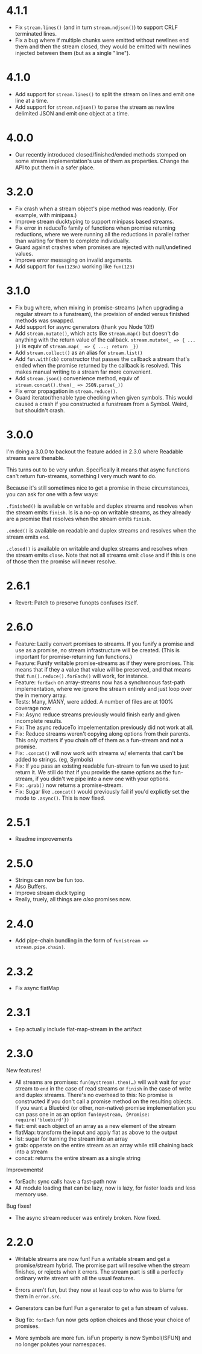 # 4.1.1

* Fix `stream.lines()` (and in turn `stream.ndjson()`) to support CRLF terminated lines.
* Fix a bug where if multiple chunks were emitted without newlines end them and then the stream closed, they would be emitted with newlines injected between them (but as a single "line").

# 4.1.0

* Add support for `stream.lines()` to split the stream on lines and emit one line at a time.
* Add support for `stream.ndjson()` to parse the stream as newline delimited JSON and emit one object at a time.

# 4.0.0

* Our recently introduced closed/finished/ended methods stomped on some stream implementation's use of them
  as properties. Change the API to put them in a safer place.

# 3.2.0

* Fix crash when a stream object's pipe method was readonly. (For example, with minipass.)
* Improve stream ducktyping to support minipass based streams.
* Fix error in reduceTo family of functions when promise returning reductions, where we were running
  all the reductions in parallel rather than waiting for them to complete individually.
* Guard against crashes when promises are rejected with null/undefined values.
* Improve error messaging on invalid arguments.
* Add support for `fun(123n)` working like `fun(123)`

# 3.1.0

* Fix bug where, when mixing in promise-streams (when upgrading a regular
  stream to a funstream), the provision of ended versus finished methods was
  swapped.
* Add support for async generators (thank you Node 10!!)
* Add `stream.mutate()`, which acts like `stream.map()` but doesn't do anything with the return value of the
  callback. `stream.mutate(_ => { ... })` is equiv of `stream.map(_ => { ...; return _})`
* Add `stream.collect()` as an alias for `stream.list()`
* Add `fun.with(cb)` constructor that passes the callback a stream that's ended when the promise
  returned by the callback is resolved. This makes manual writing to a stream far more convenient.
* Add `stream.json()` convenience method, equiv of `stream.concat().then(_ => JSON.parse(_))`
* Fix error propagation in `stream.reduce()`.
* Guard iterator/thenable type checking when given symbols. This would
  caused a crash if you constructed a funstream from a Symbol.  Weird, but
  shouldn't crash.

# 3.0.0

I'm doing a 3.0.0 to backout the feature added in 2.3.0 where Readable
streams were thenable.

This turns out to be very unfun.  Specifically it means that async functions
can't return fun-streams, something I very much want to do.

Because it's still sometimes nice to get a promise in these circumstances,
you can ask for one with a few ways:

`.finished()` is available on writable and duplex streams and resolves when the stream
emits `finish`.  Is is a no-op on writable streams, as they already are a
promise that resolves when the stream emits `finish`.

`.ended()` is available on readable and duplex streams and resolves when the
stream emits `end`.

`.closed()` is available on writable and duplex streams and resolves when the
stream emits `close`.  Note that not all streams emit `close` and if this is
one of those then the promise will never resolve.

# 2.6.1

* Revert: Patch to preserve funopts confuses itself.

# 2.6.0

* Feature: Lazily convert promises to streams.  If you funify a promise and
  use as a promise, no stream infrastructure will be created.  (This is
  important for promise-returning fun functions.)
* Feature: Funify writable promise-streams as if they were promises.  This
  means that if they a value that value will be preserved, and that means
  that `fun().reduce().forEach()` will work, for instance.
* Feature: `forEach` on array-streams now has a synchronous fast-path
  implementation, where we ignore the stream entirely and just loop over the
  in memory array.
* Tests: Many, MANY, were added. A number of files are at 100% coverage now.
* Fix: Async reduce streams previously would finish early and given incomplete results.
* Fix: The async reduceTo impelementation previously did not work at all.
* Fix: Reduce streams weren't copying along options from their parents.
  This only matters if you chain off of them as a fun-stream and not a
  promise.
* Fix: `.concat()` will now work with streams w/ elements that can't be added to strings. (eg, Symbols)
* Fix: If you pass an existing readable fun-stream to fun we used to just
  return it.  We still do that if you provide the same options as the
  fun-stream, if you didn't we pipe into a new one with your options.
* Fix: `.grab()` now returns a promise-stream.
* Fix: Sugar like `.concat()` would previously fail if you'd explictly set the mode to `.async()`. This is now fixed.

# 2.5.1

* Readme improvements

# 2.5.0

* Strings can now be fun too.
* Also Buffers.
* Improve stream duck typing
* Really, truely, all things are _also_ promises now.

# 2.4.0

* Add pipe-chain bundling in the form of `fun(stream => stream.pipe.chain)`.

# 2.3.2

* Fix async flatMap

# 2.3.1

* Eep actually include flat-map-stream in the artifact

# 2.3.0

New features!

* All streams are promises: `fun(mystream).then(…)` will wait wait for your
  stream to `end` in the case of read streams or `finish` in the case of
  write and duplex streams.
  There's no overhead to this: No promise is constructed if you don't call
  a promise method on the resulting objects.
  If you want a Bluebird (or other, non-native) promise implementation you
  can pass one in as an option `fun(mystream, {Promise: require('bluebird'})`
* flat: emit each object of an array as a new element of the stream
* flatMap: transform the input and apply flat as above to the output
* list: sugar for turning the stream into an array
* grab: opperate on the entire stream as an array while still chaining back
  into a stream
* concat: returns the entire stream as a single string

Improvements!

* forEach: sync calls have a fast-path now
* All module loading that can be lazy, now is lazy, for faster loads and
  less memory use.

Bug fixes!

* The async stream reducer was entirely broken. Now fixed.


# 2.2.0

* Writable streams are now fun!  Fun a writable stream and get a
  promise/stream hybrid.  The promise part will resolve when the stream
  finishes, or rejects when it errors.  The stream part is still a perfectly
  ordinary write stream with all the usual features.
* Errors aren't fun, but they now at least cop to who was to blame for them in `error.src`.
* Generators can be fun! Fun a generator to get a fun stream of values.

* Bug fix: `forEach` fun now gets option choices and those your choice of promises.
* More symbols are more fun. isFun property is now Symbol(ISFUN) and no longer polutes your namespaces.
